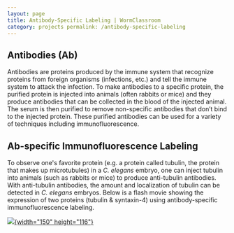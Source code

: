 ```yaml
---
layout: page
title: Antibody-Specific Labeling | WormClassroom
category: projects permalink: /antibody-specific-labeling
---
```

Antibodies (Ab)
---------------

Antibodies are proteins produced by the immune system that recognize
proteins from foreign organisms (infections, etc.) and tell the immune
system to attack the infection. To make antibodies to a specific
protein, the purified protein is injected into animals (often rabbits or
mice) and they produce antibodies that can be collected in the blood of
the injected animal. The serum is then purified to remove non-specific
antibodies that don’t bind to the injected protein. These purified
antibodies can be used for a variety of techniques including
immunofluorescence.

Ab-specific Immunofluorescence Labeling
---------------------------------------

To observe one's favorite protein (e.g. a protein called tubulin, the
protein that makes up microtubules) in a *C. elegans* embryo, one can
inject tubulin into animals (such as rabbits or mice) to produce
anti-tubulin antibodies. With anti-tubulin antibodies, the amount and
localization of tubulin can be detected in *C. elegans* embryos. Below
is a flash movie showing the expression of two proteins (tubulin &
syntaxin-4) using antibody-specific immunofluorescence labeling.

[![](/files/worm/Antibody.jpg){width="150"
height="116"}](/files/worm/AbLabel.swf)
